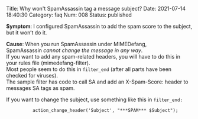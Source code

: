 Title: Why won't SpamAssassin tag a message subject?
Date: 2021-07-14 18:40:30
Category: faq
Num: 008
Status: published

**Symptom**: I configured SpamAssassin to add the spam score to the subject, but it won’t do it.

**Cause**: When you run SpamAssassin under MIMEDefang, SpamAssassin *cannot change the message in any way*.  
If you want to add any spam-related headers, you will have to do this in your rules file (mimedefang-filter).  
Most people seem to do this in `filter_end` (after all parts have been checked for viruses).  
The sample filter has code to call SA and add an X-Spam-Score: header to messages SA tags as spam.

If you want to change the subject, use something like this in `filter_end:`

              action_change_header('Subject', "***SPAM*** $Subject");
